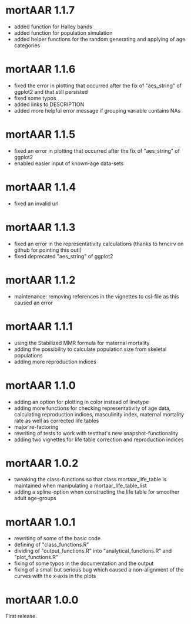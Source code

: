 # mortAAR 1.1.7
- added function for Halley bands
- added function for population simulation
- added helper functions for the random generating and applying of age categories

# mortAAR 1.1.6
- fixed the error in plotting that occurred after the fix of "aes_string" of ggplot2
  and that still persisted
- fixed some typos
- added links to DESCRIPTION
- added more helpful error message if grouping variable contains NAs

# mortAAR 1.1.5
- fixed an error in plotting that occurred after the fix of "aes_string" of ggplot2
- enabled easier input of known-age data-sets

# mortAAR 1.1.4
- fixed an invalid url
 
# mortAAR 1.1.3
- fixed an error in the representativity calculations (thanks to hrncirv on github for
 pointing this out!)
- fixed deprecated "aes_string" of ggplot2

# mortAAR 1.1.2

- maintenance: removing references in the vignettes to csl-file as this caused an error

# mortAAR 1.1.1

- using the Stabilized MMR formula for maternal mortality
- adding the possibility to calculate population size from skeletal populations
- adding more reproduction indices

# mortAAR 1.1.0

- adding an option for plotting in color instead of linetype
- adding more functions for checking representativity of age data, calculating reproduction indices, masculinity index, maternal mortality rate as well as corrected life tables
- major re-factoring
- rewriting of tests to work with testthat's new snapshot-functionality
- adding two vignettes for life table correction and reproduction indices

# mortAAR 1.0.2

- tweaking the class-functions so that class mortaar_life_table is maintained when manipulating a mortaar_life_table_list
- adding a spline-option when constructing the life table for smoother adult age-groups

# mortAAR 1.0.1

- rewriting of some of the basic code
- defining of "class_functions.R"
- dividing of "output_functions.R" into "analytical_functions.R" and "plot_functions.R"
- fixing of some typos in the documentation and the output
- fixing of a small but serious bug which caused a non-alignment of the curves with the x-axis in the plots

# mortAAR 1.0.0

First release.
